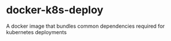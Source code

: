 # docker-k8s-deploy
A docker image that bundles common dependencies required for kubernetes deployments
